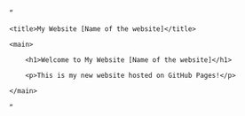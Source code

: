 “<!DOCTYPE HTML>

<html lang=”en”>

  <head>

    <title>My Website [Name of the website]</title>

  </head>

  <body>

    <main>

        <h1>Welcome to My Website [Name of the website]</h1>  

        <p>This is my new website hosted on GitHub Pages!</p>

    </main>

  </body>

</html>”
